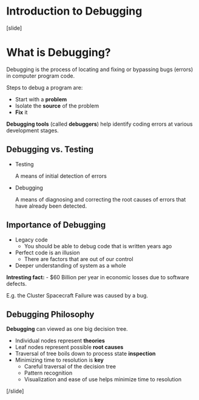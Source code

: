 # Introduction to Debugging

[slide]

# What is Debugging?

Debugging is the process of locating and fixing or bypassing bugs (errors) in computer program code.

Steps to debug a program are:
- Start with a **problem**
- Isolate the **source** of the problem
- **Fix** it

**Debugging tools** (called **debuggers**) help identify coding errors at various development stages.

## Debugging vs. Testing

- Testing

    A means of initial detection of errors
- Debugging

    A means of diagnosing and correcting the root causes of errors that have already been detected.

## Importance of Debugging

- Legacy code
    - You should be able to debug code that is written years ago
- Perfect code is an illusion
    - There are factors that are out of our control
- Deeper understanding of system as a whole

**Intresting fact:** - $60 Billion per year in economic losses due to software defects.

E.g. the Cluster Spacecraft Failure was caused by a bug.

## Debugging Philosophy

**Debugging** can viewed as one big decision tree.

- Individual nodes represent **theories**
- Leaf nodes represent possible **root causes**
- Traversal of tree boils down to process state **inspection**
- Minimizing time to resolution is **key**
    - Careful traversal of the decision tree
    - Pattern recognition
    - Visualization and ease of use helps minimize time to resolution

[/slide]
